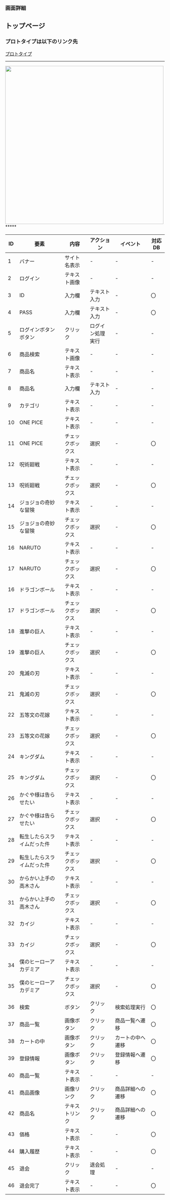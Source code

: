 ### 画面詳細
## トップページ
### プロトタイプは以下のリンク先
[プロトタイプ](https://www.figma.com/file/1qrEKi7iktAY3U27hFIezf/Untitled?node-id=0%3A1)
*****
<img src="../img/top.png" width="500">
*****



| ID | 要素 | 内容 | アクション | イベント | 対応DB |
|----|------|------|-----------|----------|--------|
|1 |バナー|サイト名表示|- |- |- |
|2 |ログイン|テキスト画像|- |- |- |
|3 |ID|入力欄|テキスト入力 |- |〇 |
|4 |PASS|入力欄|テキスト入力|- |〇 |
|5 |ログインボタンボタン|クリック|ログイン処理実行|- |- |
|6 |商品検索|テキスト画像|- |- |- |
|7 |商品名|テキスト表示|- |- |- |
|8 |商品名|入力欄|テキスト入力|- |- |
|9 |カテゴリ|テキスト表示|- |- |- |
|10 |ONE PICE|テキスト表示|- |- |- |
|11 |ONE PICE|チェックボックス|選択|- |〇 |
|12 |呪術廻戦|テキスト表示|- |-　　　　|- |
|13 |呪術廻戦|チェックボックス|選択|- |〇 |
|14 |ジョジョの奇妙な冒険|テキスト表示|- |- |- |
|15 |ジョジョの奇妙な冒険|チェックボックス|選択|- 　|〇 |
|16 |NARUTO|テキスト表示|- |- 　 |- |
|17 |NARUTO|チェックボックス|選択|- 　 |〇 |
|16 |ドラゴンボール|テキスト表示|- |- 　|- |
|17 |ドラゴンボール|チェックボックス|選択|- 　|〇 |
|18 |進撃の巨人|テキスト表示|- |-　　　　|- |
|19 |進撃の巨人|チェックボックス|選択|- 　 |〇 |
|20 |鬼滅の刃|テキスト表示|- |- 　　 |- |
|21 |鬼滅の刃|チェックボックス|選択|- 　　|〇 |
|22 |五等文の花嫁|テキスト表示|- |- |- |
|23 |五等文の花嫁|チェックボックス|選択|- |〇 |
|24 |キングダム|テキスト表示|- |- |- |
|25 |キングダム|チェックボックス|選択|- |〇 |
|26 |かぐや様は告らせたい|テキスト表示|- |- |- |
|27 |かぐや様は告らせたい|チェックボックス|選択|- |〇 |
|28 |転生したらスライムだった件|テキスト表示|- |- |- |
|29 |転生したらスライムだった件|チェックボックス|選択|- |〇 |
|30 |からかい上手の高木さん|テキスト表示|- |- |- |
|31 |からかい上手の高木さん|チェックボックス|選択|- |〇 |
|32 |カイジ|テキスト表示|- 　 |- 　　 |- |
|33 |カイジ|チェックボックス|選択|- |〇 |
|34 |僕のヒーローアカデミア|テキスト表示|- |- |- |
|35 |僕のヒーローアカデミア|チェックボックス|選択|- |〇 |
|36 |検索 |ボタン|クリック |検索処理実行|〇 |
|37 |商品一覧|画像ボタン|クリック|商品一覧へ遷移|〇|
|38 |カートの中|画像ボタン|クリック|カートの中へ遷移|〇|
|39 |登録情報|画像ボタン|クリック|登録情報へ遷移|〇|
|40 |商品一覧|テキスト表示|- |- |- |
|41 |商品画像|画像リンク|クリック|商品詳細への遷移|〇|
|42 |商品名|テキストリンク|クリック|商品詳細への遷移|〇|
|43 |価格|テキスト表示|- |- |〇 |
|44 |購入履歴|テキスト表示|- |- |〇 |
|45 |退会 |クリック|退会処理 |- |- |
|46 |退会完了|テキスト表示|- |- |〇 |
